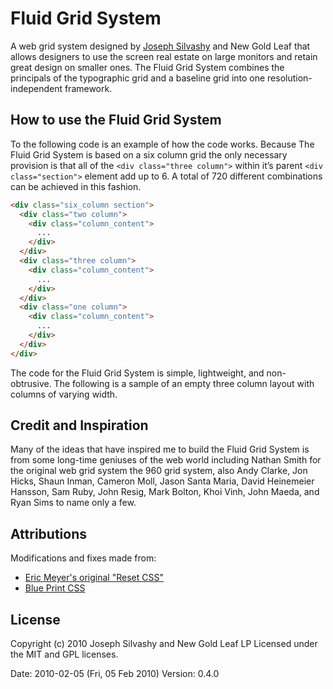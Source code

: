 # Fluid Grid System

A web grid system designed by [Joseph Silvashy](http://twitter.com/jpsilvashy "Joseph Silvashy") and New Gold Leaf that allows designers to use the screen real estate on large monitors and retain great design on smaller ones. The Fluid Grid System combines the principals of the typographic grid and a baseline grid into one resolution-independent framework.

## How to use the Fluid Grid System
To the following code is an example of how the code works. Because The Fluid Grid System is based on a six column grid the only necessary provision is that all of the `<div class="three column">` within it’s parent `<div class="section">` element add up to 6. A total of 720 different combinations can be achieved in this fashion.

``` html
<div class="six_column section">
  <div class="two column">
    <div class="column_content">
      ...
    </div>
  </div>
  <div class="three column">
    <div class="column_content">
      ...
    </div>
  </div>
  <div class="one column">
    <div class="column_content">
      ...
    </div>
  </div>
</div>
```

The code for the Fluid Grid System is simple, lightweight, and non-obtrusive. The following is a sample of an empty three column layout with columns of varying width.

## Credit and Inspiration
Many of the ideas that have inspired me to build the Fluid Grid System is from some long-time geniuses of the web world including Nathan Smith for the original web grid system the 960 grid system, also Andy Clarke, Jon Hicks, Shaun Inman, Cameron Moll, Jason Santa Maria, David Heinemeier Hansson, Sam Ruby, John Resig, Mark Bolton, Khoi Vinh, John Maeda, and Ryan Sims to name only a few.

## Attributions
Modifications and fixes made from:
*   [Eric Meyer's original "Reset CSS"](http://meyerweb.com/eric/tools/css/reset/ "Eric Meyer's original 'Reset CSS'")
*   [Blue Print CSS](http://code.google.com/p/blueprintcss/ "Blue Print CSS")

## License
Copyright (c) 2010 Joseph Silvashy and New Gold Leaf LP
Licensed under the MIT and GPL licenses.

Date: 2010-02-05 (Fri, 05 Feb 2010)
Version: 0.4.0

